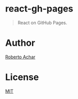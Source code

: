 # react-gh-pages

> React on GitHub Pages.

# Author

[Roberto Achar](https://twitter.com/robertoachar)

# License

[MIT](https://github.com/robertoachar/generator-oss-project/blob/master/LICENSE)
